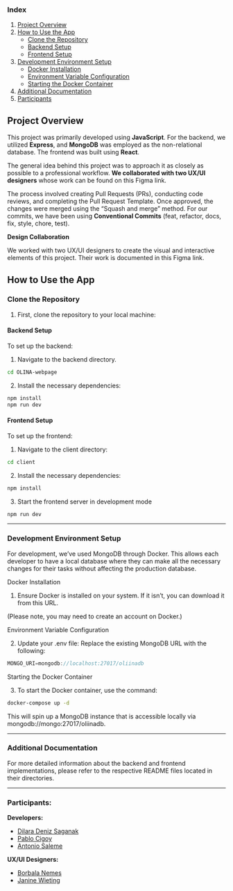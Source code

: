 ### Index

1. [Project Overview](#project-overview)
2. [How to Use the App](#how-to-use-the-app)
   - [Clone the Repository](#clone-the-repository)
   - [Backend Setup](#backend-setup)
   - [Frontend Setup](#frontend-setup)
3. [Development Environment Setup](#development-environment-setup)
   - [Docker Installation](#docker-installation)
   - [Environment Variable Configuration](#environment-variable-configuration)
   - [Starting the Docker Container](#starting-the-docker-container)
4. [Additional Documentation](#additional-documentation)
4. [Participants](#participants)

## Project Overview

This project was primarily developed using **JavaScript**. For the backend, we utilized **Express**, and **MongoDB** was employed as the non-relational database. The frontend was built using **React**.

The general idea behind this project was to approach it as closely as possible to a professional workflow. **We collaborated with two UX/UI designers** whose work can be found on this Figma link.

The process involved creating Pull Requests (PRs), conducting code reviews, and completing the Pull Request Template. Once approved, the changes were merged using the “Squash and merge” method.
For our commits, we have been using **Conventional Commits** (feat, refactor, docs, fix, style, chore, test).

**Design Collaboration**

We worked with two UX/UI designers to create the visual and interactive elements of this project. Their work is documented in this Figma link.

## How to Use the App

### Clone the Repository

1. First, clone the repository to your local machine:

#### Backend Setup

To set up the backend:

1.  Navigate to the backend directory.

```bash
cd OLINA-webpage
```

2.  Install the necessary dependencies:

```bash
npm install
npm run dev
```

#### Frontend Setup

To set up the frontend:

1.  Navigate to the client directory:

```bash
cd client
```

2.  Install the necessary dependencies:

```bash
npm install
```

3.  Start the frontend server in development mode

```bash
npm run dev
```

---

### Development Environment Setup

For development, we’ve used MongoDB through Docker. This allows each developer to have a local database where they can make all the necessary changes for their tasks without affecting the production database.

Docker Installation

1.  Ensure Docker is installed on your system. If it isn’t, you can download it from this URL.

(Please note, you may need to create an account on Docker.)

Environment Variable Configuration

2.  Update your .env file: Replace the existing MongoDB URL with the following:

```js
MONGO_URI=mongodb://localhost:27017/oliinadb
```

Starting the Docker Container

3.  To start the Docker container, use the command:

```bash
docker-compose up -d
```

This will spin up a MongoDB instance that is accessible locally via mongodb://mongo:27017/oliinadb.

-----
### Additional Documentation

For more detailed information about the backend and frontend implementations, please refer to the respective README files located in their directories.

----

### Participants:

**Developers:**
- [Dilara Deniz Saganak](https://www.linkedin.com/in/dilara-deniz-saganak-45190b146/)
- [Pablo Cigoy](https://www.linkedin.com/in/pablo-cigoy/)
- [Antonio Saleme](https://www.linkedin.com/in/antonio-saleme-sastre/)

**UX/UI Designers:**
- [Borbala Nemes](https://www.linkedin.com/in/borinemes/)
- [Janine Wieting](https://www.linkedin.com/in/janine-wieting/)
